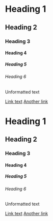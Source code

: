 # Heading 1
## Heading 2
### Heading 3
#### Heading 4
##### Heading 5
###### Heading 6

Unformatted text

[Link text](https://www.example.com)
[Another link](https://www.example2.com)

# Heading 1
## Heading 2
### Heading 3
#### Heading 4
##### Heading 5
###### Heading 6

Unformatted text

[Link text](https://www.example.com)
[Another link](https://www.example2.com)
